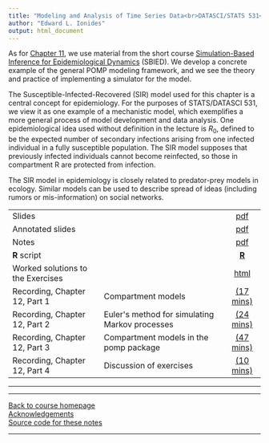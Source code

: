 ```yaml
---
title: "Modeling and Analysis of Time Series Data<br>DATASCI/STATS 531<br>Chapter 12: Simulation of stochastic dynamic models"
author: "Edward L. Ionides"
output: html_document
---
```


As for [Chapter 11](../11/index.html), we use material from the short course [Simulation-Based Inference for Epidemiological Dynamics](https://kingaa.github.io/sbied/) (SBIED).  We develop a concrete example of the general POMP modeling framework, and we see the theory and practice of implementing a simulator for the model.

The Susceptible-Infected-Recovered (SIR) model used for this chapter is a central concept for epidemiology. For the purposes of STATS/DATASCI 531, we view it as one example of a mechanistic model, which exemplifies a more general process of model development and data analysis. One epidemiological idea used without definition in the lecture is $R_0$, defined to be the expected number of secondary infections arising from one infected individual in a fully susceptible population. The SIR model supposes that previously infected individuals cannot become reinfected, so those in compartment R are protected from infection.

The SIR model in epidemiology is closely related to predator-prey models in ecology. Similar models can be used to describe spread of ideas (including rumors or mis-information) on social networks. 

| | ||
|:---------------|:---------------|:------------------------:|
| Slides  | | [pdf](https://kingaa.github.io/sbied/stochsim/slides.pdf) |
| Annotated slides  | | [pdf](slides-annotated.pdf) |
| Notes   | | [pdf](https://kingaa.github.io/sbied/stochsim/notes.pdf) |
| **R** script  | | [**R**](https://kingaa.github.io/sbied/stochsim/main.R)                                                                   |
| Worked solutions to the Exercises | | [html](https://kingaa.github.io/sbied/stochsim/exercises.html)                    
| Recording, Chapter 12, Part 1  | Compartment models | [(17 mins)](https://youtu.be/l5YCll5qcP0) | 
| Recording, Chapter 12, Part 2  | Euler's method for simulating Markov processes | [(24 mins)](https://youtu.be/69F4oEjXkug) |
| Recording, Chapter 12, Part 3  | Compartment models in the pomp package | [(47 mins)](https://youtu.be/XmUQR1Bp8C4) |
| Recording, Chapter 12, Part 4  | Discussion of exercises | [(10 mins)](https://youtu.be/sNcNhvNY2Ro) |
-----------

<!--
| Annotated slides  | | [pdf](slides-annotated.pdf) |
-->


----------------------

[Back to course homepage](../index.html)  
[Acknowledgements](../acknowledge.html)  
[Source code for these notes](http://github.com/kingaa/sbied/tree/master/stochsim)


----------------------
